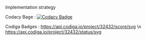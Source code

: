 Implementation strategy

Codacy Bage :
[![Codacy Badge](https://app.codacy.com/project/badge/Grade/5907fab463ad4cfda3db423f5d677aa1)](https://www.codacy.com/gh/sriiikar/M1_Prj/dashboard?utm_source=github.com&amp;utm_medium=referral&amp;utm_content=sriiikar/M1_Prj&amp;utm_campaign=Badge_Grade)


Codiga Badges :
https://api.codiga.io/project/32432/score/svg \n
https://api.codiga.io/project/32432/status/svg
